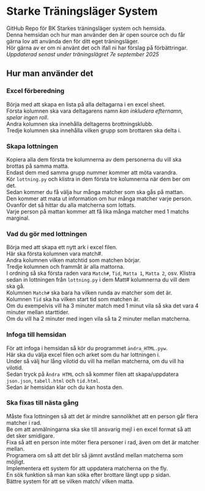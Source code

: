 # Starke Träningsläger System #  
GitHub Repo för BK Starkes träningsläger system och hemsida.  
Denna hemsidan och hur man använder den är open source och du får gärna lov att använda den för ditt eget träningsläger.  
Hör gärna av er om ni använt det och ifall ni har förslag på förbättringar.  
*Uppdaterad senast under träningslägret 7e september 2025*

## Hur man använder det ##

### Excel förberedning ###  

Börja med att skapa en lista på alla deltagarna i en excel sheet.  
Första kolumnen ska vara deltagarens namn *kan inkludera efternamn, spelar ingen roll*.  
Andra kolumnen ska innehålla deltagerns brottningsklubb.  
Tredje kolumnen ska innehålla vilken grupp som brottaren ska delta i.  


### Skapa lottningen ###  
Kopiera alla dem första tre kolumnerna av dem personerna du vill ska brottas på samma matta.  
Endast dem med samma grupp nummer kommer att möta varandra.  
Kör `lottning.py` och klistra in dem första tre kolumnerna när dem ber om det.  
Sedan kommer du få välja hur många matcher som ska gås på mattan.  
Den kommer att mata ut information om hur många matcher varje person.  
Ovanför det så hittar du alla matcherna som lottats.  
Varje person på mattan kommer att få lika många matcher med 1 matchs marginal.  


### Vad du gör med lottningen ###   
Börja med att skapa ett nytt ark i excel filen.  
Här ska första kolumnen vara match#.  
Andra kolumnen vilken matchtid som matchen börjar.  
Tredje kolumnen och frammåt är alla mattorna.  
I ordning så ska första raden vara  `Match#`, `Tid`, `Matta 1`, `Matta 2`, osv.
Klistra sedan in lottningen från `lottning.py` i dem Matt# kolumnerna du vill dem ska gå.  
Kolumnen `Match#` ska bara ha vilken runda av matcher som det är.  
Kolumnen `Tid` ska ha vilken start tid som matchen är.  
Om du exempelvis vill ha 3 minuter match med 1 minut vila så ska det vara 4 minuter mellan starttider.  
Om du vill ha 2 minuter med ingen vila så ta 2 minuter mellan matcherna.  

### Infoga till hemsidan ###   
För att infoga i hemsidan så kör du programmet `ändra_HTML.pyw`.  
Här ska du välja excel filen och arket som du har lottningen i.  
Under så välj hur lång vilotid du vill ha mellan matcherna, om du vill ha vilotid.  
Sedan tryck på `Ändra HTML` och så kommer filen att skapa/uppdatera `json.json`, `tabell.html` och `tid.html`.  
Sedan är hemsidan klar och du kan hosta den.  

### Ska fixas till nästa gång ###  
Måste fixa lottningen så att det är mindre sannolikhet att en person går flera matcher i rad.  
Be om att anmälningarna ska ske till ansvarig mejl i en excel format så att det sker smidigare.  
Fixa så att en person inte möter flera personer i rad, även om det är matcher mellan.  
Programera om så att det blir så jämnt avstånd mellan matcherna som möjligt.  
Implementera ett system för att uppdatera matcherna on the fly.  
En sök funktion så man kan söka efter brottare längt upp p sidan.  
Bättre system för att se vilken match/ vilken matta.  